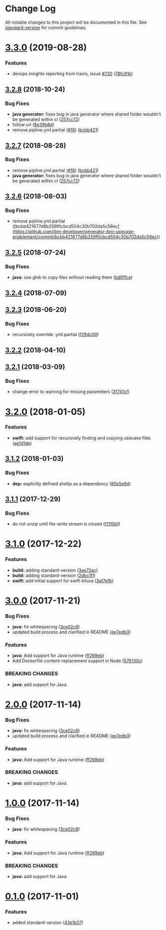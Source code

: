# Change Log

All notable changes to this project will be documented in this file. See [standard-version](https://github.com/conventional-changelog/standard-version) for commit guidelines.

<a name="3.3.0"></a>
# [3.3.0](https://github.com/ibm-developer/generator-ibm-usecase-enablement/compare/v3.2.8...v3.3.0) (2019-08-28)


### Features

* devops insights reporting from travis, issue [#720](https://github.com/ibm-developer/generator-ibm-usecase-enablement/issues/720) ([78fc81b](https://github.com/ibm-developer/generator-ibm-usecase-enablement/commit/78fc81b))



<a name="3.2.8"></a>
## [3.2.8](https://github.com/ibm-developer/generator-ibm-usecase-enablement/compare/v3.2.5...v3.2.8) (2018-10-24)


### Bug Fixes

* **java generator:** fixes bug in java generator where shared folder wouldn't be generated within cl ([257cc72](https://github.com/ibm-developer/generator-ibm-usecase-enablement/commit/257cc72))
* follow url ([8e39b8d](https://github.com/ibm-developer/generator-ibm-usecase-enablement/commit/8e39b8d))
* remove pipline.yml.partial ([#18](https://github.com/ibm-developer/generator-ibm-usecase-enablement/issues/18)) ([bcbb421](https://github.com/ibm-developer/generator-ibm-usecase-enablement/commit/bcbb421))



<a name="3.2.7"></a>
## [3.2.7](https://github.com/ibm-developer/generator-ibm-usecase-enablement/compare/v3.2.5...v3.2.7) (2018-08-28)


### Bug Fixes

* remove pipline.yml.partial ([#18](https://github.com/ibm-developer/generator-ibm-usecase-enablement/issues/18)) ([bcbb421](https://github.com/ibm-developer/generator-ibm-usecase-enablement/commit/bcbb421))
* **java generator:** fixes bug in java generator where shared folder wouldn't be generated within cl ([257cc72](https://github.com/ibm-developer/generator-ibm-usecase-enablement/commit/257cc72))



<a name="3.2.6"></a>
## [3.2.6](https://github.com/ibm-developer/generator-ibm-usecase-enablement/compare/v3.2.5...v3.2.6) (2018-08-03)


### Bug Fixes

* remove pipline.yml.partial  ([bcbb421677d6b259f0cbcd504c30b702da5c56ec]
(https://github.com/ibm-developer/generator-ibm-usecase-enablement/commit/bcbb421677d6b259f0cbcd504c30b702da5c56ec))



<a name="3.2.5"></a>
## [3.2.5](https://github.com/ibm-developer/generator-ibm-usecase-enablement/compare/v3.2.4...v3.2.5) (2018-07-24)


### Bug Fixes

* **java:** use glob to copy files without reading them ([bd91fce](https://github.com/ibm-developer/generator-ibm-usecase-enablement/commit/bd91fce))



<a name="3.2.4"></a>
## [3.2.4](https://github.com/ibm-developer/generator-ibm-usecase-enablement/compare/v3.2.3...v3.2.4) (2018-07-09)



<a name="3.2.3"></a>
## [3.2.3](https://github.com/ibm-developer/generator-ibm-usecase-enablement/compare/v3.2.2...v3.2.3) (2018-06-20)


### Bug Fixes

* recursively override .yml.partial ([f294c00](https://github.com/ibm-developer/generator-ibm-usecase-enablement/commit/f294c00))



<a name="3.2.2"></a>
## [3.2.2](https://github.com/ibm-developer/generator-ibm-usecase-enablement/compare/v3.2.1...v3.2.2) (2018-04-10)



<a name="3.2.1"></a>
## [3.2.1](https://github.com/ibm-developer/generator-ibm-usecase-enablement/compare/v3.2.0...v3.2.1) (2018-03-09)


### Bug Fixes

* change error to warning for missing parameters ([2f741cf](https://github.com/ibm-developer/generator-ibm-usecase-enablement/commit/2f741cf))



<a name="3.2.0"></a>
# [3.2.0](https://github.com/ibm-developer/generator-ibm-usecase-enablement/compare/v3.1.2...v3.2.0) (2018-01-05)


### Features

* **swift:** add support for recursively finding and copying usecase files ([ae1d1de](https://github.com/ibm-developer/generator-ibm-usecase-enablement/commit/ae1d1de))



<a name="3.1.2"></a>
## [3.1.2](https://github.com/ibm-developer/generator-ibm-usecase-enablement/compare/v3.1.1...v3.1.2) (2018-01-03)


### Bug Fixes

* **dep:** explicitly defined shelljs as a dependency ([85b5e9d](https://github.com/ibm-developer/generator-ibm-usecase-enablement/commit/85b5e9d))



<a name="3.1.1"></a>
## [3.1.1](https://github.com/ibm-developer/generator-ibm-usecase-enablement/compare/v3.1.0...v3.1.1) (2017-12-29)


### Bug Fixes

* do not unzip until file-write stream is closed ([f1110b1](https://github.com/ibm-developer/generator-ibm-usecase-enablement/commit/f1110b1))



<a name="3.1.0"></a>
# [3.1.0](https://github.com/ibm-developer/generator-ibm-usecase-enablement/tree/v3.1.0) (2017-12-22)


### Features

* **build:** adding standard-version ([3ae73ac](https://github.com/ibm-developer/generator-ibm-usecase-enablement/commit/3ae73ac))
* **build:** adding standard-version ([2dbc1f1](https://github.com/ibm-developer/generator-ibm-usecase-enablement/commit/2dbc1f1))
* **swift:** add initial support for swift-kitura ([3a17efb](https://github.com/ibm-developer/generator-ibm-usecase-enablement/commit/3a17efb))



<a name="3.0.0"></a>
# [3.0.0](https://github.ibm.com/arf/generator-usecase-enablement/compare/v0.1.0...v3.0.0) (2017-11-21)


### Bug Fixes

* **java:** fix whitespacing ([3ce02c8](https://github.ibm.com/arf/generator-usecase-enablement/commit/3ce02c8))
* updated build process and clarified in README ([ee7edb3](https://github.ibm.com/arf/generator-usecase-enablement/commit/ee7edb3))


### Features

* **java:** Add support for Java runtime ([ff269eb](https://github.ibm.com/arf/generator-usecase-enablement/commit/ff269eb))
* Add Dockerfile content-replacement support in Node ([576130c](https://github.ibm.com/arf/generator-usecase-enablement/commit/576130c))


### BREAKING CHANGES

* **java:** add support for Java.



<a name="2.0.0"></a>
# [2.0.0](https://github.ibm.com/arf/generator-usecase-enablement/compare/v0.1.0...v2.0.0) (2017-11-14)


### Bug Fixes

* **java:** fix whitespacing ([3ce02c8](https://github.ibm.com/arf/generator-usecase-enablement/commit/3ce02c8))
* updated build process and clarified in README ([ee7edb3](https://github.ibm.com/arf/generator-usecase-enablement/commit/ee7edb3))


### Features

* **java:** Add support for Java runtime ([ff269eb](https://github.ibm.com/arf/generator-usecase-enablement/commit/ff269eb))


### BREAKING CHANGES

* **java:** add support for Java.



<a name="1.0.0"></a>
# [1.0.0](https://github.ibm.com/arf/generator-usecase-enablement/compare/v0.1.0...v1.0.0) (2017-11-14)


### Bug Fixes

* **java:** fix whitespacing ([3ce02c8](https://github.ibm.com/arf/generator-usecase-enablement/commit/3ce02c8))


### Features

* **java:** Add support for Java runtime ([ff269eb](https://github.ibm.com/arf/generator-usecase-enablement/commit/ff269eb))


### BREAKING CHANGES

* **java:** add support for Java.



<a name="0.1.0"></a>
# [0.1.0](https://github.ibm.com/arf/generator-usecase-enablement/compare/v0.0.36...v0.1.0) (2017-11-01)

### Features

* added standard-version ([43e1b37](https://github.ibm.com/arf/generator-usecase-enablement/commit/43e1b37))
